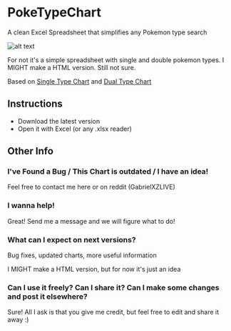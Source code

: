 # PokeTypeChart
A clean Excel Spreadsheet that simplifies any Pokemon type search

![alt text](https://i.imgur.com/5PpahUv.gif)

For not it's a simple spreadsheet with single and double pokemon types. I MIGHT make a HTML version. Still not sure.

Based on [Single Type Chart](https://www.reddit.com/r/pokemon/comments/1oq3rg/was_getting_frustrated_finding_an_easytoread_type/) and [Dual Type Chart](https://pokemondb.net/type/dual)

## Instructions
- Download the latest version
- Open it with Excel (or any .xlsx reader)

## Other Info

### I've Found a Bug / This Chart is outdated / I have an idea!
Feel free to contact me here or on reddit (GabrielXZLIVE)

### I wanna help!
Great! Send me a message and we will figure what to do!

### What can I expect on next versions?
Bug fixes, updated charts, more useful information

I MIGHT make a HTML version, but for now it's just an idea

### Can I use it freely? Can I share it? Can I make some changes and post it elsewhere?
Sure! All I ask is that you give me credit, but feel free to edit and share it away :)
